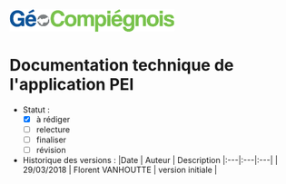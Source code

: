![GeoCompiegnois](img/Logo_web-GeoCompiegnois.png)

# Documentation technique de l'application PEI

* Statut :
  - [x] à rédiger
  - [ ] relecture
  - [ ] finaliser
  - [ ] révision
  
* Historique des versions :
|Date | Auteur | Description
|:---|:---|:---|
| 29/03/2018 | Florent VANHOUTTE | version initiale |


